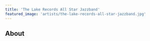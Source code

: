 ```yaml
---
title: 'The Lake Records All Star Jazzband'
featured_image: 'artists/the-lake-records-all-star-jazzband.jpg'
---
```


## About



